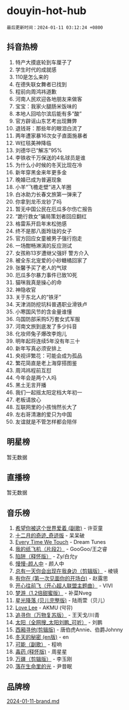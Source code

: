 # douyin-hot-hub

`最后更新时间：2024-01-11 03:12:24 +0800`

## 抖音热榜

1. 特产大摸底轮到车厘子了
1. 学生时代的成就感
1. 110是怎么来的
1. 在德失联女舞者已找到
1. 程前向周鸿祎道歉
1. 河南人民欢迎各地朋友来做客
1. 宝宝：我家火腿肠米饭味的
1. 本地人回哈尔滨后能有多“酸”
1. 官方辟谣山东艺考出现舞弊
1. 退钱哥：那些年的眼泪白流了
1. 两年遭家暴16次女子直面施暴者
1. W红毯美神降临
1. 刘德华已“解冻”95%
1. 李铁收千万保送的4名球员是谁
1. 为什么小时候的冬天比现在冷
1. 新年穿黑金来年更多金
1. 晚婚已成为普遍现象
1. 小羊“飞檐走壁”进入羊圈
1. 白冰助力长春文旅第一弹来了
1. 你拿到龙币龙钞了吗
1. 暂无中国公民在厄瓜多尔伤亡报告
1. “跪行救女”骗局策划者回应翻红
1. 格雷系开启年末松弛感
1. 终不是那八面玲珑的女子
1. 官方回应女童被男子强行抱走
1. 一场酣畅淋漓的反应测试
1. 女孩称13岁遭继父强奸 警方介入
1. 被全东北宠爱的小砂糖橘回家了
1. 张馨予买了老人的气球
1. 厄瓜多尔暴力事件已致10死
1. 猫咪我真是操心的命
1. 神隐收官
1. 关于东北人的“铁牙”
1. 天津消防挖坑科普遇职业滑铁卢
1. 小寒国风节的含金量谁懂
1. 乌国防部采购5万套女式军服
1. 河南文旅到底发了多少抖音
1. 化妆师兔子爆改李炮儿
1. 明年起将连续5年没有年三十
1. 新年写真必须安排上
1. 央视评繁花：可能会成为孤品
1. 繁花简直是老上海穿搭图鉴
1. 周鸿祎程前互怼
1. 今年会是两个人吗
1. 黑土无言开播
1. 我们一起摇太阳定档大年初一
1. 老板请放心
1. 互联网里的小孩悄然长大了
1. 左右哥清澈的爱只为中国
1. 友谊就是不管怎样都会陪伴

## 明星榜

暂无数据

## 直播榜

暂无数据

## 音乐榜

1. [希望你被这个世界爱着 (副歌)](https://sf86-cdn-tos.douyinstatic.com/obj/tos-cn-ve-2774/oUHCmWQfZlE3QQBKBeD8rCFLpJzPgCpImhsxMt) - 许亚童
1. [十二月的奇迹_奇迹版](https://sf86-cdn-tos.douyinstatic.com/obj/tos-cn-ve-2774/oMslvA9FBzGMGHnyUuoiiUjtIAXfMz6tzwByW8) - 呆呆破
1. [Every Time We Touch](https://sf86-cdn-tos.douyinstatic.com/obj/tos-cn-ve-2774/ogN6lUKQeBBfEVhIOMikG1CcJjugxk1tztZyhP) - Dream Tunes
1. [我的纸飞机（片段2）](https://sf86-cdn-tos.douyinstatic.com/obj/tos-cn-ve-2774/oM2ZrKcg2CD5AeRB2gkeXOFB1IxAGJdZPazYHf) - GooGoo/王之睿
1. [陷阱（释怀版）](https://sf86-cdn-tos.douyinstatic.com/obj/tos-cn-ve-2774/oE8C21LeZrzKLDFfQYgMzx4GAIHageG5IzayY7) - Zy/白允y
1. [慢慢-颜人中](https://sf6-cdn-tos.douyinstatic.com/obj/tos-cn-ve-2774/ocjHNfBXdBxQNC8ZGAeoLMFTUgtBg8bkExunDC) - 颜人中
1. [总有一天你会出现在我身边（剪辑版）](https://sf3-cdn-tos.douyinstatic.com/obj/tos-cn-ve-2774/oMLsHwhWW7CYoAhoWB9EXUQIzNBsfAJxpAoxCU) - 棱镜
1. [有你在 (第一次见面你的开场白)](https://sf86-cdn-tos.douyinstatic.com/obj/tos-cn-ve-2774/oAthrQ3ClJBfI57uBoFEgNDYtNCZ0TSYQQfxQ0) - 赵露思
1. [开心往前飞（开心超人联盟主题曲）](https://sf86-cdn-tos.douyinstatic.com/obj/tos-cn-ve-2774/9d8fb7c82cf1421fb93a9fe925275e0a) - VIVI
1. [梦游（1.2倍甜蜜版）](https://sf86-cdn-tos.douyinstatic.com/obj/tos-cn-ve-2774/o4gyAUm8hwufoEABmwVIiQtHsFuGzAEEWtNMzo) - 补菜Nveg
1. [星光降落 (贝儿完整版)](https://sf86-cdn-tos.douyinstatic.com/obj/tos-cn-ve-2774/okwB9hAwyAtsFFkFBzAX1hOOfQuIoMNs0W2Mwr) - 陆雨萱（贝儿）
1. [Love Lee](https://sf86-cdn-tos.douyinstatic.com/obj/tos-cn-ve-2774/o05GbkJGbCBTdDnMtB0fwOYgkeZp23vrWQDQBS) - AKMU (악뮤)
1. [追寻你（万物复苏版）](https://sf86-cdn-tos.douyinstatic.com/obj/tos-cn-ve-2774/oYeAZJsbjIDit9APmBg8u6uDUQnHmoCf3gbo74) - 王天戈/川青
1. [太阳（全网搜_太阳刘鹏_可听）](https://sf86-cdn-tos.douyinstatic.com/obj/tos-cn-ve-2774/ogWbyIQnlBFImVbeDocRdCIYtBHlbJXgfZMvgz) - 刘鹏
1. [西厢寻他(剪辑版)](https://sf6-cdn-tos.douyinstatic.com/obj/tos-cn-ve-2774/oUsAVfAQKlRNxEv5qxvIB8o5qmIWUcXbzJKJhw) - 唐伯虎Annie、伯爵Johnny
1. [冬天的秘密 (en版)](https://sf3-cdn-tos.douyinstatic.com/obj/tos-cn-ve-2774/okIuMHDdzyf3FjGK4Lphe1vfHcQaPIHAg0Z4CR) - en
1. [可能（副歌）](https://sf86-cdn-tos.douyinstatic.com/obj/tos-cn-ve-2774/cde1731888894259b333569393c2fb51) - 程响
1. [毒药 (释怀版)](https://sf86-cdn-tos.douyinstatic.com/obj/tos-cn-ve-2774/oYILMEAzspdZBIzy4frJNB8ZHPHWAhiwowd4Ad) - 周星星
1. [万疆（剪辑版）](https://sf3-cdn-tos.douyinstatic.com/obj/tos-cn-ve-2774/ooG7oVgFlDTelKCjCsTTobQvbdtj1BBQXnfZd8) - 李玉刚
1. [落在生命里的光](https://sf86-cdn-tos.douyinstatic.com/obj/tos-cn-ve-2774/d9ffa8c090124ea58bb10df9b510c01d) - 尹昔眠

## 品牌榜

[2024-01-11-brand.md](2024-01-11-brand.md)
